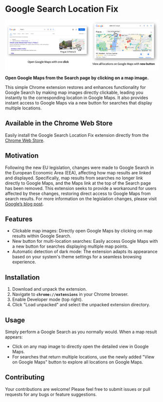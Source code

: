 # **Google Search Location Fix**

![alt text](https://raw.githubusercontent.com/ae0j/google-maps-quickclick/main/media/mapq.png)

**Open Google Maps from the Search page by clicking on a map image.**

This simple Chrome extension restores and enhances functionality for Google Search by making map images directly clickable, leading you instantly to the corresponding location in Google Maps. It also provides instant access to Google Maps via a new button for searches that display multiple locations.

## **Available in the Chrome Web Store**

Easily install the Google Search Location Fix extension directly from the [Chrome Web Store](https://chromewebstore.google.com/detail/google-maps-quickclick-se/ippkeibgeeegemmdjhlhbdlcfjkgjann).

## **Motivation**

Following the new EU legislation, changes were made to Google Search in the European Economic Area (EEA), affecting how map results are linked and displayed. Specifically, map results from searches no longer link directly to Google Maps, and the Maps link at the top of the Search page has been removed. This extension seeks to provide a workaround for users affected by these changes, restoring direct access to Google Maps from search results. For more information on the legislation changes, please visit [Google’s blog post](https://blog.google/around-the-globe/google-europe/complying-with-the-digital-markets-act/).

## **Features**

- Clickable map images: Directly open Google Maps by clicking on map results within Google Search.
- New button for multi-location searches: Easily access Google Maps with a new button for searches displaying multiple map points.
- Automatic detection of dark mode: The extension adapts its appearance based on your system's theme settings for a seamless browsing experience.

## **Installation**

1. Download and unpack the extension.
2. Navigate to **`chrome://extensions`** in your Chrome browser.
3. Enable Developer mode (top right).
4. Click "Load unpacked" and select the unpacked extension directory.

## **Usage**

Simply perform a Google Search as you normally would. When a map result appears:

- Click on any map image to directly open the detailed view in Google Maps.
- For searches that return multiple locations, use the newly added "View on Google Maps" button to explore all locations on Google Maps.

## **Contributing**

Your contributions are welcome! Please feel free to submit issues or pull requests for any bugs or feature suggestions.

